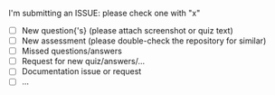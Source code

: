 I'm submitting an ISSUE: please check one with "x"

- [ ] New question{'s} (please attach screenshot or quiz text)
- [ ] New assessment (please double-check the repository for similar)
- [ ] Missed questions/answers  <!-- Please check the repository for a similar issue or PR before submitting -->
- [ ] Request for new quiz/answers/...
- [ ] Documentation issue or request
- [ ] ... 

